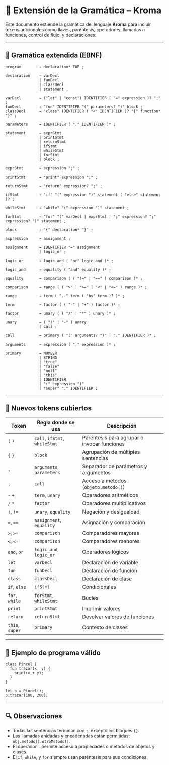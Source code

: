 # 📘 Extensión de la Gramática – Kroma

Este documento extiende la gramática del lenguaje **Kroma** para incluir tokens adicionales como llaves, paréntesis, operadores, llamadas a funciones, control de flujo, y declaraciones.

---

## 🧱 Gramática extendida (EBNF)

```ebnf
program        → declaration* EOF ;

declaration    → varDecl
               | funDecl
               | classDecl
               | statement ;

varDecl        → ("let" | "const") IDENTIFIER ( "=" expression )? ";" ;
funDecl        → "fun" IDENTIFIER "(" parameters? ")" block ;
classDecl      → "class" IDENTIFIER ( "<" IDENTIFIER )? "{" function* "}" ;

parameters     → IDENTIFIER ( "," IDENTIFIER )* ;

statement      → exprStmt
               | printStmt
               | returnStmt
               | ifStmt
               | whileStmt
               | forStmt
               | block ;

exprStmt       → expression ";" ;

printStmt      → "print" expression ";" ;

returnStmt     → "return" expression? ";" ;

ifStmt         → "if" "(" expression ")" statement ( "else" statement )? ;

whileStmt      → "while" "(" expression ")" statement ;

forStmt        → "for" "(" varDecl | exprStmt | ";" expression? ";" expression? ")" statement ;

block          → "{" declaration* "}" ;

expression     → assignment ;

assignment     → IDENTIFIER "=" assignment
               | logic_or ;

logic_or       → logic_and ( "or" logic_and )* ;

logic_and      → equality ( "and" equality )* ;

equality       → comparison ( ( "!=" | "==" ) comparison )* ;

comparison     → range ( ( ">" | ">=" | "<" | "<=" ) range )* ;

range          → term ( ".." term ( "by" term )? )* ;

term           → factor ( ( "-" | "+" ) factor )* ;

factor         → unary ( ( "/" | "*" ) unary )* ;

unary          → ( "!" | "-" ) unary
               | call ;

call           → primary ( "(" arguments? ")" | "." IDENTIFIER )* ;

arguments      → expression ( "," expression )* ;

primary        → NUMBER
               | STRING
               | "true"
               | "false"
               | "null"
               | "this"
               | IDENTIFIER
               | "(" expression ")"
               | "super" "." IDENTIFIER ;
```

---

## 📌 Nuevos tokens cubiertos

| Token           | Regla donde se usa            | Descripción                                 |
| --------------- | ----------------------------- | ------------------------------------------- |
| `(` `)`         | `call`, `ifStmt`, `whileStmt` | Paréntesis para agrupar o invocar funciones |
| `{` `}`         | `block`                       | Agrupación de múltiples sentencias          |
| `,`             | `arguments`, `parameters`     | Separador de parámetros y argumentos        |
| `.`             | `call`                        | Acceso a métodos (`objeto.metodo()`)        |
| `-` `+`         | `term`, `unary`               | Operadores aritméticos                      |
| `/` `*`         | `factor`                      | Operadores multiplicativos                  |
| `!`, `!=`       | `unary`, `equality`           | Negación y desigualdad                      |
| `=`, `==`       | `assignment`, `equality`      | Asignación y comparación                    |
| `>`, `>=`       | `comparison`                  | Comparadores mayores                        |
| `<`, `<=`       | `comparison`                  | Comparadores menores                        |
| `and`, `or`     | `logic_and`, `logic_or`       | Operadores lógicos                          |
| `let`           | `varDecl`                     | Declaración de variable                     |
| `fun`           | `funDecl`                     | Declaración de función                      |
| `class`         | `classDecl`                   | Declaración de clase                        |
| `if`, `else`    | `ifStmt`                      | Condicionales                               |
| `for`, `while`  | `forStmt`, `whileStmt`        | Bucles                                      |
| `print`         | `printStmt`                   | Imprimir valores                            |
| `return`        | `returnStmt`                  | Devolver valores de funciones               |
| `this`, `super` | `primary`                     | Contexto de clases                          |

---

## 🧪 Ejemplo de programa válido

```kroma
class Pincel {
  fun trazar(x, y) {
    print(x + y);
  }
}

let p = Pincel();
p.trazar(100, 200);
```

---

## 🔍 Observaciones

- Todas las sentencias terminan con `;`, excepto los bloques `{}`.
- Las llamadas anidadas y encadenadas están permitidas: `obj.metodo().otroMetodo()`.
- El operador `.` permite acceso a propiedades o métodos de objetos y clases.
- El `if`, `while`, y `for` siempre usan paréntesis para sus condiciones.
